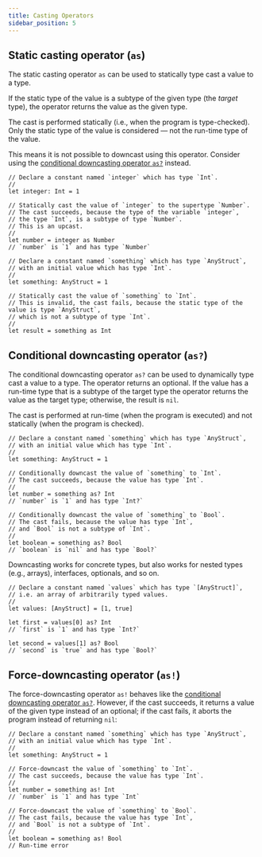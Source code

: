 ```yaml
---
title: Casting Operators
sidebar_position: 5
---
```


## Static casting operator (`as`)

The static casting operator `as` can be used to statically type cast a value to a type.

If the static type of the value is a subtype of the given type (the _target_ type), the operator returns the value as the given type.

The cast is performed statically (i.e., when the program is type-checked). Only the static type of the value is considered — not the run-time type of the value.

This means it is not possible to downcast using this operator. Consider using the [conditional downcasting operator `as?`] instead.

```cadence
// Declare a constant named `integer` which has type `Int`.
//
let integer: Int = 1

// Statically cast the value of `integer` to the supertype `Number`.
// The cast succeeds, because the type of the variable `integer`,
// the type `Int`, is a subtype of type `Number`.
// This is an upcast.
//
let number = integer as Number
// `number` is `1` and has type `Number`

// Declare a constant named `something` which has type `AnyStruct`,
// with an initial value which has type `Int`.
//
let something: AnyStruct = 1

// Statically cast the value of `something` to `Int`.
// This is invalid, the cast fails, because the static type of the value is type `AnyStruct`,
// which is not a subtype of type `Int`.
//
let result = something as Int
```

## Conditional downcasting operator (`as?`)

The conditional downcasting operator `as?` can be used to dynamically type cast a value to a type. The operator returns an optional. If the value has a run-time type that is a subtype of the target type the operator returns the value as the target type; otherwise, the result is `nil`.

The cast is performed at run-time (when the program is executed) and not statically (when the program is checked).

```cadence
// Declare a constant named `something` which has type `AnyStruct`,
// with an initial value which has type `Int`.
//
let something: AnyStruct = 1

// Conditionally downcast the value of `something` to `Int`.
// The cast succeeds, because the value has type `Int`.
//
let number = something as? Int
// `number` is `1` and has type `Int?`

// Conditionally downcast the value of `something` to `Bool`.
// The cast fails, because the value has type `Int`,
// and `Bool` is not a subtype of `Int`.
//
let boolean = something as? Bool
// `boolean` is `nil` and has type `Bool?`
```

Downcasting works for concrete types, but also works for nested types (e.g., arrays), interfaces, optionals, and so on.

```cadence
// Declare a constant named `values` which has type `[AnyStruct]`,
// i.e. an array of arbitrarily typed values.
//
let values: [AnyStruct] = [1, true]

let first = values[0] as? Int
// `first` is `1` and has type `Int?`

let second = values[1] as? Bool
// `second` is `true` and has type `Bool?`
```

## Force-downcasting operator (`as!`)

The force-downcasting operator `as!` behaves like the [conditional downcasting operator `as?`]. However, if the cast succeeds, it returns a value of the given type instead of an optional; if the cast fails, it aborts the program instead of returning `nil`:

```cadence
// Declare a constant named `something` which has type `AnyStruct`,
// with an initial value which has type `Int`.
//
let something: AnyStruct = 1

// Force-downcast the value of `something` to `Int`.
// The cast succeeds, because the value has type `Int`.
//
let number = something as! Int
// `number` is `1` and has type `Int`

// Force-downcast the value of `something` to `Bool`.
// The cast fails, because the value has type `Int`,
// and `Bool` is not a subtype of `Int`.
//
let boolean = something as! Bool
// Run-time error
```

<!-- Relative links. Will not render on the page -->

[conditional downcasting operator `as?`]: #conditional-downcasting-operator-as